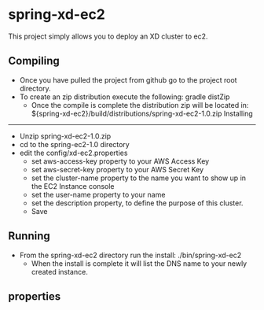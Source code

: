 spring-xd-ec2
=============
This project simply allows you to deploy an XD cluster to ec2.  

Compiling
----------
* Once you have pulled the project from github go to the project root directory.
* To create an zip distribution execute the following: gradle distZip
	* Once the compile is complete the distribution zip will be located in:
	 ${spring-xd-ec2}/build/distributions/spring-xd-ec2-1.0.zip
Installing
----------
* Unzip spring-xd-ec2-1.0.zip
* cd to the spring-ec2-1.0 directory
* edit the config/xd-ec2.properties
	* set aws-access-key property to your AWS Access Key
	* set aws-secret-key property to your AWS Secret Key
	* set the cluster-name property to the name you want to show up in the EC2 Instance console
	* set the user-name property to your name
	* set the description property, to define the purpose of this cluster.
	* Save 

Running
----------
* From the spring-xd-ec2 directory run the install: ./bin/spring-xd-ec2
	* When the install is complete it will list the DNS name to your newly created instance. 

properties
----------
